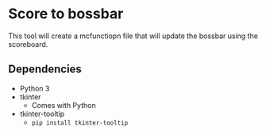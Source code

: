 # Score to bossbar
This tool will create a mcfunctiopn file that will update the bossbar using the scoreboard.

## Dependencies
- Python 3
- tkinter
    - Comes with Python
- tkinter-tooltip
    - `pip install tkinter-tooltip`